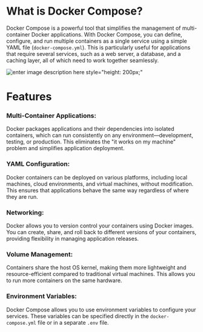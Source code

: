 

# **What is Docker Compose?**

Docker Compose is a powerful tool that simplifies the management of multi-container Docker applications. With Docker Compose, you can define, configure, and run multiple containers as a single service using a simple YAML file (`docker-compose.yml`). This is particularly useful for applications that require several services, such as a web server, a database, and a caching layer, all of which need to work together seamlessly.

![enter image description here  style="height: 200px;"](https://www.docker.com/wp-content/uploads/2022/12/Docker-Temporary-Image-Social-Thumbnail-1200x630-1.png  )
# **Features**

### Multi-Container Applications:

 Docker packages applications and their dependencies into isolated containers, which can run consistently on any environment—development, testing, or production. This eliminates the "it works on my machine" problem and simplifies application deployment.

### YAML Configuration:

Docker containers can be deployed on various platforms, including local machines, cloud environments, and virtual machines, without modification. This ensures that applications behave the same way regardless of where they are run.

### Networking:
Docker allows you to version control your containers using Docker images. You can create, share, and roll back to different versions of your containers, providing flexibility in managing application releases.

### Volume Management:
Containers share the host OS kernel, making them more lightweight and resource-efficient compared to traditional virtual machines. This allows you to run more containers on the same hardware.

### Environment Variables:

Docker Compose allows you to use environment variables to configure your services. These variables can be specified directly in the `docker-compose.yml` file or in a separate `.env` file.




<!--stackedit_data:
eyJoaXN0b3J5IjpbLTc0OTgxNTc1OCwxMTY0NzcxNDQ1LDEyOT
A0MzM3NjQsNDM2OTk4MTddfQ==
-->
